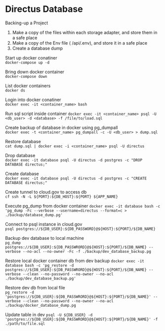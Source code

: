 # Directus Database

Backing-up a Project  
1. Make a copy of the files within each storage adapter, and store them in a safe place
2. Make a copy of the Env file ( /api/.env), and store it in a safe place
3. Create a database dump

Start up docker conatiner  
`docker-compose up -d`

Bring down docker container  
`docker-compose down`

List docker containers  
`docker ds`

Login into docker conatiner  
`docker exec -it <container_name> bash`

Run sql script inside container
`docker exec -it <container_name> psql -U <db_user> -d <database> -f /file/to/load.sql`

Create backup of database in docker using pg_dumpall   
`docker exec -t <container_name> pg_dumpall -c -U <db_user> > dump.sql`

Restore database  
`cat dump.sql | docker exec -i <container_name> psql -U directus`  

Drop database  
`docker exec -it database psql -U directus -d postgres -c "DROP DATABASE directus;"`

Create database  
`docker exec -it database psql -U directus -d postgres -c "CREATE DATABASE directus;"`

Create tunnel to cloud.gov to access db  
`cf ssh -N -L ${PORT}:${DB_HOST}:${PORT} ${APP_NAME}`

Execute pg_dump from docker container
`docker exec -it database bash -c 'pg_dump -Fc --verbose --username=directus --format=c > ./backup/database_dump.pg'`  

Connect to psql instance in cloud.gov  
`psql postgres://${DB_USER}:${DB_PASSWORD}@${HOST}:${PORT}/${DB_NAME}`

Backup dev database to local machine  
`pg_dump postgres://${DB_USER}:${DB_PASSWRORD}@${HOST}:${PORT}/${DB_NAME} --verbose --no-acl --no-owner -Fc -f ./backup/dev_database_backup.pg`

Restore local docker container db from dev backup
`docker exec -it database bash -c 'pg_restore -d postgres://${DB_USER}:${DB_PASSWRORD}@${HOST}:${PORT}/${DB_NAME} --verbose --clean --no-password --no-owner --no-acl ./backup/dev_database_backup.pg'`

Restore dev db from local file  
`pg_restore -d 'postgres://${DB_USER}:${DB_PASSWRORD}@${HOST}:${PORT}/${DB_NAME}' --verbose --clean --no-password --no-owner --no-acl  ./backup/docker_database_dump.pg`

Update table in dev
`psql -U ${DB_USER} -d 'postgres://${DB_USER}:${DB_PASSWRORD}@${HOST}:${PORT}/${DB_NAME}' -f ./path/to/file.sql`


